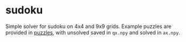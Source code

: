 # sudoku
Simple solver for sudoku on 4x4 and 9x9 grids.
Example puzzles are provided in [puzzles](https://github.com/liamwheen/sudoku/tree/master/puzzles), with unsolved saved in `qx.npy` and solved in `ax.npy`.
